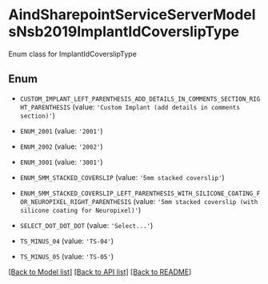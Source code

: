 # AindSharepointServiceServerModelsNsb2019ImplantIdCoverslipType

Enum class for ImplantIdCoverslipType

## Enum

* `CUSTOM_IMPLANT_LEFT_PARENTHESIS_ADD_DETAILS_IN_COMMENTS_SECTION_RIGHT_PARENTHESIS` (value: `'Custom Implant (add details in comments section)'`)

* `ENUM_2001` (value: `'2001'`)

* `ENUM_2002` (value: `'2002'`)

* `ENUM_3001` (value: `'3001'`)

* `ENUM_5MM_STACKED_COVERSLIP` (value: `'5mm stacked coverslip'`)

* `ENUM_5MM_STACKED_COVERSLIP_LEFT_PARENTHESIS_WITH_SILICONE_COATING_FOR_NEUROPIXEL_RIGHT_PARENTHESIS` (value: `'5mm stacked coverslip (with silicone coating for Neuropixel)'`)

* `SELECT_DOT_DOT_DOT` (value: `'Select...'`)

* `TS_MINUS_04` (value: `'TS-04'`)

* `TS_MINUS_05` (value: `'TS-05'`)

[[Back to Model list]](../README.md#documentation-for-models) [[Back to API list]](../README.md#documentation-for-api-endpoints) [[Back to README]](../README.md)


